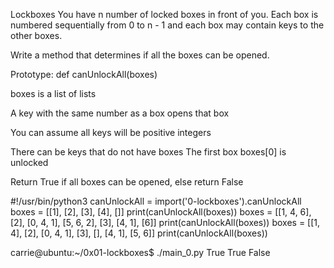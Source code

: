 Lockboxes
You have n number of locked boxes in front of you. Each box is numbered sequentially from 0 to n - 1 and each box may contain keys to the other boxes.

Write a method that determines if all the boxes can be opened.

Prototype: def canUnlockAll(boxes)

boxes is a list of lists

A key with the same number as a box opens that box

You can assume all keys will be positive integers

There can be keys that do not have boxes
The first box boxes[0] is unlocked

Return True if all boxes can be opened, else return False

#!/usr/bin/python3 canUnlockAll = import('0-lockboxes').canUnlockAll boxes = [[1], [2], [3], [4], []] print(canUnlockAll(boxes)) boxes = [[1, 4, 6], [2], [0, 4, 1], [5, 6, 2], [3], [4, 1], [6]] print(canUnlockAll(boxes)) boxes = [[1, 4], [2], [0, 4, 1], [3], [], [4, 1], [5, 6]] print(canUnlockAll(boxes))

carrie@ubuntu:~/0x01-lockboxes$ ./main_0.py True True False
